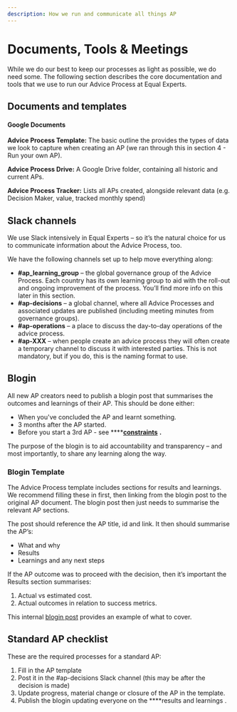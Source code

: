 ```yaml
---
description: How we run and communicate all things AP
---
```


# Documents, Tools & Meetings

While we do our best to keep our processes as light as possible, we do need some. The following section describes the core documentation and tools that we use to run our Advice Process at Equal Experts.

## Documents and templates

#### Google Documents

**Advice Process Template:** The basic outline the provides the types of data we look to capture when creating an AP \(we ran through this in section 4 - Run your own AP\).

**Advice Process Drive:** A Google Drive folder, containing all historic and current APs.

**Advice Process Tracker:** Lists all APs created, alongside relevant data \(e.g. Decision Maker, value, tracked monthly spend\)

## Slack channels

We use Slack intensively in Equal Experts – so it’s the natural choice for us to communicate information about the Advice Process, too.

We have the following channels set up to help move everything along:

* **\#ap\_learning\_group** – the global governance group of the Advice Process. Each country has its own learning group to aid with the roll-out and ongoing improvement of the process. You’ll find more info on this later in this section.
* **\#ap-decisions** – a global channel, where all Advice Processes and associated updates are published \(including meeting minutes from governance groups\).
* **\#ap-operations** – a place to discuss the day-to-day operations of the advice process.
* **\#ap-XXX** – when people create an advice process they will often create a temporary channel to discuss it with interested parties. This is not mandatory, but if you do, this is the naming format to use.

## Blogin

All new AP creators need to publish a blogin post that summarises the outcomes and learnings of their AP. This should be done either:

* When you've concluded the AP and learnt something.
* 3 months after the AP started.
* Before you start a 3rd AP -  see ****[**constraints**](../run-your-own-ap/constraints.md) **.**

The purpose of the blogin is to aid accountability and transparency – and most importantly, to share any learning along the way.

### Blogin Template

The Advice Process template includes sections for results and learnings. We recommend filling these in first, then linking from the blogin post to the original AP document. The blogin post then just needs to summarise the relevant AP sections.

The post should reference the AP title, id and link. It then should summarise the AP’s:

* What and why
* Results
* Learnings and any next steps

If the AP outcome was to proceed with the decision, then it’s important the Results section summarises:

1. Actual vs estimated cost.
2. Actual outcomes in relation to success metrics.

This internal [blogin post](https://equalexperts.blogin.co/single-post.php?id=88470) provides an example of what to cover.   


## Standard AP checklist

These are the required processes for a standard AP:

1. Fill in the AP template
2. Post it in the \#ap-decisions Slack channel \(this may be after the decision is made\)
3. Update progress, material change or closure of the AP in the template.
4. Publish the blogin updating everyone on the ****results and learnings .

